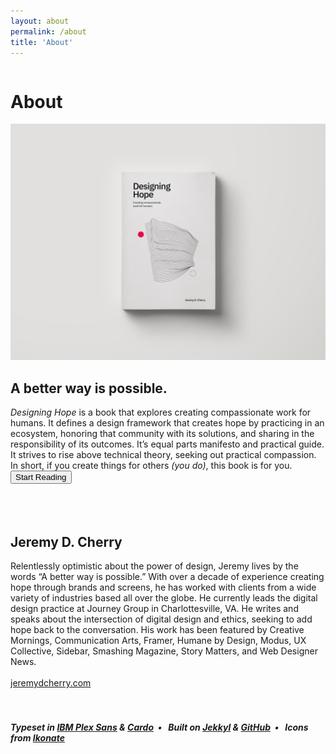 ```yaml
---
layout: about
permalink: /about
title: 'About'
---
```


<div class="about-page">
<div class="row">
  <div class="column left">
  	<div><h1>About</h1></div>
  </div>
  <div class="column right">
  	<img src="/images/book-image.jpg" class="book-image">
  	<h2>A better way is possible.</h2>
  	<em>Designing Hope</em> is a book that explores creating compassionate work for humans. It defines a design framework that creates hope by practicing in an ecosystem, honoring that community with its solutions, and sharing in the responsibility of its outcomes. It’s equal parts manifesto and practical guide. It strives to rise above technical theory, seeking out practical compassion. In short, if you create things for others <em>(you do)</em>, this book is for you.<br/>
  	<a href="/toc"><button>Start Reading</button></a>
  	<div class="divider">&nbsp;</div>
  	<br/><br/>
  	<h2>Jeremy D. Cherry</h2>
    Relentlessly optimistic about the power of design, Jeremy lives by the words “A better way is possible.”  With over a decade of experience creating hope through brands and screens, he has worked with clients from a wide variety of industries based all over the globe. He currently leads the digital design practice at Journey Group in Charlottesville, VA. He writes and speaks about the intersection of digital design and ethics, seeking to add hope back to the conversation. His work has been featured by Creative Mornings, Communication Arts, Framer, Humane by Design, Modus, UX Collective, Sidebar, Smashing Magazine, Story Matters, and Web Designer News.<br/><br/>
    <a href="https://jeremydcherry.com" class="resource-link">jeremydcherry.com</a><br/><br/><br/>
    <h5>Typeset in <a href="https://fonts.google.com/specimen/IBM+Plex+Sans" class="colophon">IBM Plex Sans</a> &amp; <a href="https://fonts.google.com/specimen/Cardo" class="colophon">Cardo</a>&nbsp;&nbsp;&bull;&nbsp;&nbsp;
    Built on <a href="https://jekyllrb.com/" class="colophon">Jekkyl</a> &amp; <a href="https://pages.github.com/" class="colophon">GitHub</a>&nbsp;&nbsp;&bull;&nbsp;&nbsp;
    Icons from <a href="https://ikonate.com/" class="colophon">Ikonate</a></h5>
  </div>
</div>
</div>

